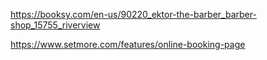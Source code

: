 https://booksy.com/en-us/90220_ektor-the-barber_barber-shop_15755_riverview

https://www.setmore.com/features/online-booking-page